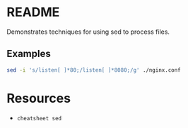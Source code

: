# README
Demonstrates techniques for using sed to process files.

## Examples 


```sh
sed -i 's/listen[ ]*80;/listen[ ]*8080;/g' ./nginx.conf 
```

# Resources
* `cheatsheet sed`


